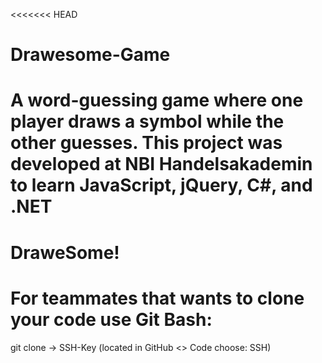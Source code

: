 <<<<<<< HEAD
# Drawesome-Game
A word-guessing game where one player draws a symbol while the other guesses. This project was developed at NBI Handelsakademin to learn JavaScript, jQuery, C#, and .NET
=======
# DraweSome!

# For teammates that wants to clone your code use Git Bash:
git clone -> SSH-Key (located in GitHub <> Code choose: SSH)





